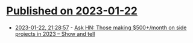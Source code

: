 # [Published on 2023-01-22](index.md)

* [2023-01-22, 21:28:57](https://news.ycombinator.com/item?id=34482433) - [Ask HN: Those making $500+/month on side projects in 2023 – Show and tell](https://news.ycombinator.com/item?id=34482433)
